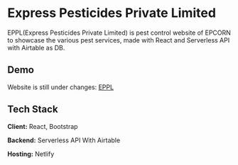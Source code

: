 # Express Pesticides Private Limited

EPPL(Express Pesticides Private Limited) is pest control website of EPCORN to showcase the various pest services, made with React and Serverless API with Airtable as DB.

## Demo

Website is still under changes: [EPPL](https://eppl.netlify.app/)

## Tech Stack

**Client:** React, Bootstrap

**Backend:** Serverless API With Airtable

**Hosting:** Netlify
